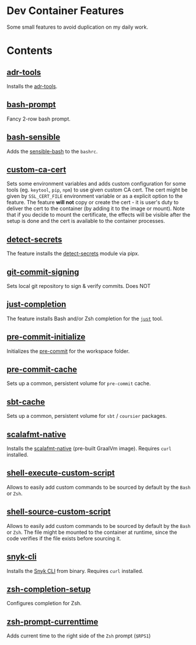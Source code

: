 # Dev Container Features

Some small features to avoid duplication on my daily work.

# Contents

## [adr-tools](./src/adr-tools/)

Installs the [adr-tools](https://github.com/npryce/adr-tools/).

## [bash-prompt](./src/bash-prompt/)

Fancy 2-row bash prompt.

## [bash-sensible](./src/bash-sensible/)

Adds the [sensible-bash](https://github.com/mrzool/bash-sensible/) to the `bashrc`.

## [custom-ca-cert](./src/custom-ca-cert/)

Sets some environment variables and adds custom configuration for some tools (eg. `keytool`, `pip`, `npm`) to use given custom CA cert.
The cert might be given by `SSL_CERT_FILE` environment variable or as a explicit option to the feature.
The feature **will not** copy or create the cert - it is user's duty to deliver the cert to the container (by adding it to the image or mount).
Note that if you decide to mount the certificate, the effects will be visible after the setup is done and the cert is available to the container processes.

## [detect-secrets](./src/detect-secrets/)

The feature installs the [detect-secrets](https://github.com/Yelp/detect-secrets) module via pipx.

## [git-commit-signing](./src/git-commit-signing/)

Sets local git repository to sign & verify commits.
Does NOT 

## [just-completion](./src/just-completion/)

The feature installs Bash and/or Zsh completion for the [`just`](https://just.systems/) tool.

## [pre-commit-initialize](./src/pre-commit-initialize/)

Initializes the [pre-commit](https://pre-commit.com) for the workspace folder.

## [pre-commit-cache](./src/pre-commit-cache/)

Sets up a common, persistent volume for `pre-commit` cache.

## [sbt-cache](./src/sbt-cache/)

Sets up a common, persistent volume for `sbt` / `coursier` packages.

## [scalafmt-native](./src/scalafmt-native/)

Installs the [scalafmt-native](https://scalameta.org/scalafmt/docs/installation.html#native-image) (pre-built GraalVm image).
Requires `curl` installed.

## [shell-execute-custom-script](./src/shell-execute-custom-script/)

Allows to easily add custom commands to be sourced by default by the `Bash` or `Zsh`.

## [shell-source-custom-script](./src/shell-source-custom-script/)

Allows to easily add custom commands to be sourced by default by the `Bash` or `Zsh`.
The file might be mounted to the container at runtime, since the code verifies if the file exists before sourcing it.

## [snyk-cli](./src/snyk-cli/)

Installs the [Snyk CLI](https://docs.snyk.io/snyk-cli/install-or-update-the-snyk-cli) from binary.
Requires `curl` installed.

## [zsh-completion-setup](./src/zsh-completion-setup/)

Configures completion for Zsh.

## [zsh-prompt-currenttime](./src/zsh-prompt-currenttime/)

Adds current time to the right side of the `Zsh` prompt (`$RPS1`)
